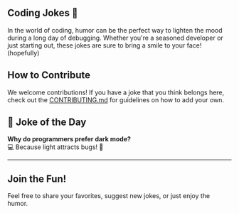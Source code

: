 ## Coding Jokes 🤣

In the world of coding, humor can be the perfect way to lighten the mood during a long day of debugging. Whether you're a seasoned developer or just starting out, these jokes are sure to bring a smile to your face!(hopefully)

## How to Contribute

We welcome contributions! If you have a joke that you think belongs here, check out the [CONTRIBUTING.md](CONTRIBUTING.md) for guidelines on how to add your own.

## 🤔 Joke of the Day

**Why do programmers prefer dark mode?**  
💻 Because light attracts bugs! 🐞

---

## Join the Fun!

Feel free to share your favorites, suggest new jokes, or just enjoy the humor.
